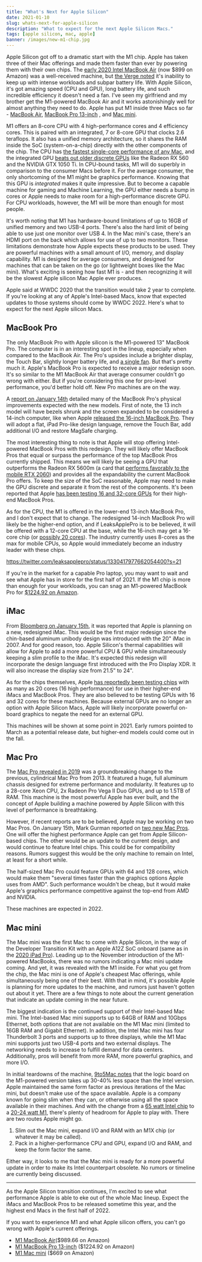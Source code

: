 ```yaml
---
title: "What's Next for Apple Silicon"
date: 2021-01-10
slug: whats-next-for-apple-silicon
description: "What to expect for the next Apple Silicon Macs."
tags: [apple silicon, mac, apple]
banner: /images/new-m1-chip.jpg
---
```


Apple Silicon got off to a dramatic start with the M1 chip. Apple has taken three of their Mac offerings and made them faster than ever by powering them with their own chips. The [early 2020 Intel MacBook Air](https://amzn.to/3nKdEGs) (now $899 on Amazon) was a well-received machine, but [the Verge noted](https://www.theverge.com/2020/3/26/21195008/apple-macbook-air-review-2020-new-keyboard-processor-battery-life-camera-price) it's inability to keep up with intense workloads and subpar battery life. With Apple Silicon, it's got amazing speed (CPU and GPU), long battery life, and such incredible efficiency it doesn't need a fan. I've seen my girlfriend and my brother get the M1-powered MacBook Air and it works astonishingly well for almost anything they need to do. Apple has put M1 inside three Macs so far - [MacBook Air](https://amzn.to/3645lPV), [MacBook Pro 13-inch](https://amzn.to/3ikHekz) , and [Mac mini](https://amzn.to/3svTljs).

M1 offers an 8-core CPU with 4 high-performance cores and 4 efficiency cores. This is paired with an integrated, 7 or 8-core GPU that clocks 2.6 teraflops. It also has a unified memory architecture, so it shares the RAM inside the SoC (system-on-a-chip) directly with the other components of the chip. The CPU has [the fastest single-core performance of any Mac](https://browser.geekbench.com/mac-benchmarks), and the integrated GPU [beats out older discrete GPUs](https://www.techradar.com/news/apples-m1-chip-can-apparently-outperform-some-amd-and-nvidia-graphics-cards) like the Radeon RX 560 and the NVIDIA GTX 1050 Ti. In CPU-bound tasks, M1 will do superbly in comparison to the consumer Macs before it. For the average consumer, the only shortcoming of the M1 might be graphics performance. Knowing that this GPU is _integrated_ makes it quite impressive. But to become a capable machine for gaming and Machine Learning, the GPU either needs a bump in cores or Apple needs to make room for a high-performance discrete GPU. For CPU workloads, however, the M1 will be more than enough for most people.

It's worth noting that M1 has hardware-bound limitations of up to 16GB of unified memory and two USB-4 ports. There's also the hard limit of being able to use just one monitor over USB 4. In the Mac mini's case, there's an HDMI port on the back which allows for use of up to two monitors. These limitations demonstrate how Apple expects these products to be used. They are powerful machines with a small amount of I/O, memory, and display capability. M1 is designed for average consumers, and designed for machines that can be taken on the go (or lightweight boxes like the Mac mini). What's exciting is seeing how fast M1 is - and then recognizing it will be the slowest Apple silicon Mac Apple ever produces.

Apple said at WWDC 2020 that the transition would take 2 year to complete. If you're looking at any of Apple's Intel-based Macs, know that expected updates to those systems should come by WWDC 2022. Here's what to expect for the next Apple silicon Macs.

## MacBook Pro

The only MacBook Pro with Apple silicon is the M1-powered 13" MacBook Pro. The computer is in an interesting spot in the lineup, especially when compared to the MacBook Air. The Pro's upsides include a brighter display, the Touch Bar, slightly longer battery life, and [a single fan](https://www.theverge.com/2020/11/10/21559228/apple-new-macbook-air-pro-difference-arm-m1-fan-thermal-performance). But that's pretty much it. Apple's MacBook Pro is expected to receive a major redesign soon. It's so similar to the M1 MacBook Air that average consumer couldn't go wrong with either. But if you're considering this one for pro-level performance, you'd better hold off. New Pro machines are on the way.

A [report on January 14th](https://www.macrumors.com/2021/01/15/new-macbook-pro-models-magsafe-ports/) detailed many of the MacBook Pro's physical improvements expected with the new models. First of note, the 13 inch model will have bezels shrunk and the screen expanded to be considered a 14-inch computer, like when Apple [released the 16-inch MacBook Pro](https://www.apple.com/newsroom/2019/11/apple-introduces-16-inch-macbook-pro-the-worlds-best-pro-notebook/). They will adopt a flat, iPad Pro-like design language, remove the Touch Bar, add additional I/O and restore MagSafe charging.

The most interesting thing to note is that Apple will stop offering Intel-powered MacBook Pros with this redesign. They will likely offer MacBook Pros that equal or surpass the performance of the top MacBook Pros currently shipped. This means we will likely be seeing a GPU that outperforms the Radeon RX 5600m (a card that [performs favorably to the mobile RTX 2060](https://www.notebookcheck.net/Radeon-RX-5600M-vs-GeForce-RTX-2060-AMD-is-So-Freaking-Close.477270.0.html)) and provides all the expandability the current MacBook Pro offers. To keep the size of the SoC reasonable, Apple may need to make the GPU discrete and separate it from the rest of the components. It's been reported that Apple [has been testing 16 and 32-core GPUs](https://www.engadget.com/apple-silicon-mac-cpu-roadmap-leak-142247372.html) for their high-end MacBook Pros.

As for the CPU, the M1 is offered in the lower-end 13-inch MacBook Pro, and I don't expect that to change. The redesigned 14-inch MacBook Pro will likely be the higher-end option, and if LeaksApplePro is to be believed, it will be offered with a 12-core CPU at the base, while the 16-inch may get a 16-core chip (or [possibly 20 cores](https://www.engadget.com/apple-silicon-mac-cpu-roadmap-leak-142247372.html)). The industry currently uses 8-cores as the max for mobile CPUs, so Apple would immediately become an industry leader with these chips.

https://twitter.com/leaksapplepro/status/1330417977662054400?s=21

If you're in the market for a capable Pro laptop, you may want to wait and see what Apple has in store for the first half of 2021. If the M1 chip is more than enough for your workloads, you can snag an M1-powered MacBook Pro for [$1224.92 on Amazon](https://amzn.to/3ikHekz).

## iMac

From [Bloomberg on January 15th](https://www.bloomberg.com/news/articles/2021-01-15/apple-plans-redesigned-imac-new-mac-pro-smaller-mac-pro-cheaper-monitor), it was reported that Apple is planning on a new, redesigned iMac. This would be the first major redesign since the chin-based aluminum unibody design was introduced with the 20" iMac in 2007. And for good reason, too. Apple Silicon's thermal capabilities will allow for Apple to add a more powerful CPU & GPU while simultaneously keeping a slim profile to the iMac. It's expected this redesign will incorporate the design language first introduced with the Pro Display XDR. It will also increase the display size from 21.5" to 24".

As for the chips themselves, Apple [has reportedly been testing chips](https://www.engadget.com/apple-silicon-mac-cpu-roadmap-leak-142247372.html) with as many as 20 cores (16 high performance) for use in their higher-end iMacs and MacBook Pros. They are also believed to be testing GPUs with 16 and 32 cores for these machines. Because external GPUs are no longer an option with Apple Silicon Macs, Apple will likely incorporate powerful on-board graphics to negate the need for an external GPU.

This machines will be shown at some point in 2021. Early rumors pointed to March as a potential release date, but higher-end models could come out in the fall.

## Mac Pro

The [Mac Pro revealed in 2019](https://www.apple.com/newsroom/2019/06/apple-unveils-powerful-all-new-mac-pro-and-groundbreaking-pro-display-xdr/) was a groundbreaking change to the previous, cylindrical Mac Pro from 2013. It featured a huge, full aluminum chassis designed for extreme performance and modularity. It features up to a 28-core Xeon CPU, 2x Radeon Pro Vega II Duo GPUs, and up to 1.5TB of RAM. This machine is the most powerful Apple has ever built, and the concept of Apple building a machine powered by Apple Silicon with this level of performance is breathtaking.

However, if recent reports are to be believed, Apple may be working on two Mac Pros. On January 15th, Mark Gurman reported on [two new Mac Pros](https://www.macworld.com/article/3603414/imac-redesign-in-the-works-half-height-apple-silicon-mac-pro-coming-this-year.html). One will offer the highest performance Apple can get from Apple Silicon-based chips. The other would be an update to the current design, and would continue to feature Intel chips. This could be for compatibility reasons. Rumors suggest this would be the only machine to remain on Intel, at least for a short while.

The half-sized Mac Pro could feature GPUs with 64 and 128 cores, which would make them "several times faster than the graphics options Apple uses from AMD". Such performance wouldn't be cheap, but it would make Apple's graphics performance competitive against the top-end from AMD and NVIDIA.

These machines are expected in 2022.

## Mac mini

The Mac mini was the first Mac to come with Apple Silicon, in the way of the Developer Transition Kit with an Apple A12Z SoC onboard (same as in the [2020 iPad Pro](https://amzn.to/3nOXHPd)). Leading up to the November introduction of the M1-powered MacBooks, there was no rumors indicating a Mac mini update coming. And yet, it was revealed with the M1 inside. For what you get from the chip, the Mac mini is one of Apple's cheapest Mac offerings, while simultaneously being one of their best. With that in mind, it's possible Apple is planning for more updates to the machine, and rumors just haven't gotten out about it yet. There are a few things to note about the current generation that indicate an update coming in the near future.

The biggest indication is the continued support of their Intel-based Mac mini. The Intel-based Mac mini supports up to 64GB of RAM and 10Gbps Ethernet, both options that are not available on the M1 Mac mini (limited to 16GB RAM and Gigabit Ethernet). In addition, the Intel Mac mini has four Thunderbolt 3 ports and supports up to three displays, while the M1 Mac mini supports just two USB-4 ports and two external displays. The networking needs to increase to fulfill demand for data centers. Additionally, pros will benefit from more RAM, more powerful graphics, and more I/O.

In initial teardowns of the machine, [9to5Mac notes](https://9to5mac.com/2020/11/18/m1-mac-mini-teardown-why-isnt-it-smaller/) that the logic board on the M1-powered version takes up 30-40% less space than the Intel version. Apple maintained the same form factor as previous iterations of the Mac mini, but doesn't make use of the space available. Apple is a company known for going slim when they can, or otherwise using all the space available in their machines. And with the change from a [65 watt Intel chip](https://ark.intel.com/content/www/us/en/ark/products/134892/intel-core-i5-8500b-processor-9m-cache-up-to-4-10-ghz.html) to a [20-24 watt M1](https://www.anandtech.com/show/16252/mac-mini-apple-m1-tested/5), there's plenty of headroom for Apple to play with. There are two routes Apple might go.

1. Slim out the Mac mini, expand I/O and RAM with an M1X chip (or whatever it may be called).
2. Pack in a higher-performance CPU and GPU, expand I/O and RAM, and keep the form factor the same.

Either way, it looks to me that the Mac mini is ready for a more powerful update in order to make its Intel counterpart obsolete. No rumors or timeline are currently being discussed.

---

As the Apple Silicon transition continues, I'm excited to see what performance Apple is able to eke out of the whole Mac lineup. Expect the iMacs and MacBook Pros to be released sometime this year, and the highest end Macs in the first half of 2022.

If you want to experience M1 and what Apple silicon offers, you can't go wrong with Apple's current offerings.

- [M1 MacBook Air](https://amzn.to/3645lPV)($989.66 on Amazon)
- [M1 MacBook Pro 13-inch](https://amzn.to/3ikHekz) ($1224.92 on Amazon)
- [M1 Mac mini](https://amzn.to/3svTljs) ($669 on Amazon)

